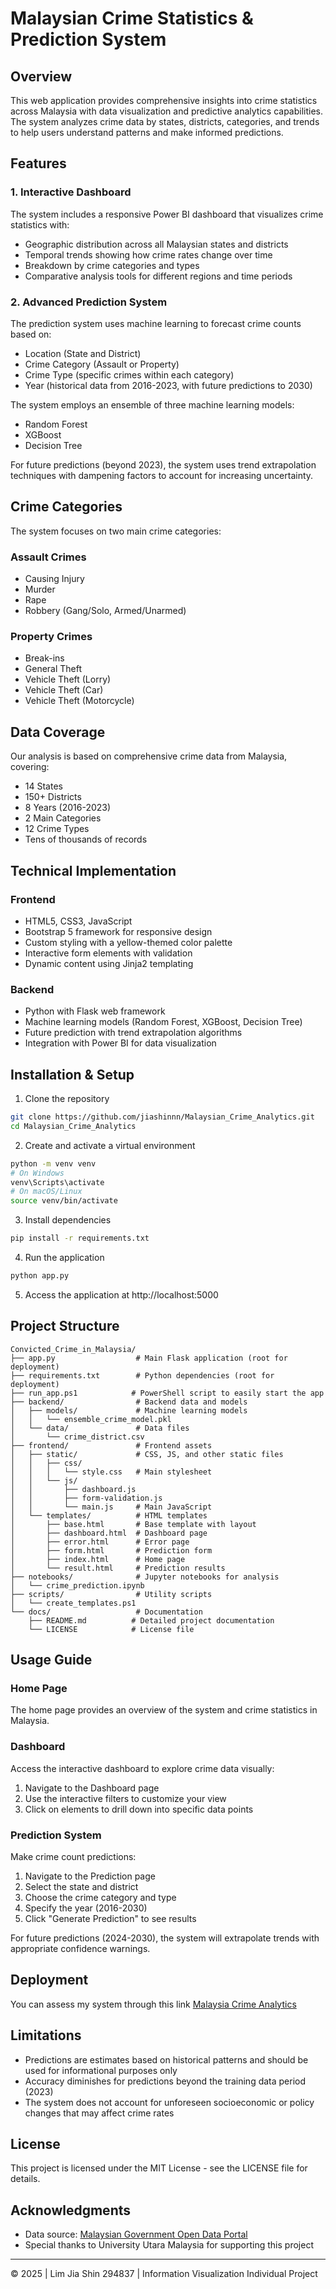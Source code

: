 # Malaysian Crime Statistics & Prediction System

## Overview

This web application provides comprehensive insights into crime statistics across Malaysia with data visualization and predictive analytics capabilities. The system analyzes crime data by states, districts, categories, and trends to help users understand patterns and make informed predictions.

## Features

### 1. Interactive Dashboard

The system includes a responsive Power BI dashboard that visualizes crime statistics with:

- Geographic distribution across all Malaysian states and districts
- Temporal trends showing how crime rates change over time
- Breakdown by crime categories and types
- Comparative analysis tools for different regions and time periods

### 2. Advanced Prediction System

The prediction system uses machine learning to forecast crime counts based on:

- Location (State and District)
- Crime Category (Assault or Property)
- Crime Type (specific crimes within each category)
- Year (historical data from 2016-2023, with future predictions to 2030)

The system employs an ensemble of three machine learning models:
- Random Forest
- XGBoost
- Decision Tree

For future predictions (beyond 2023), the system uses trend extrapolation techniques with dampening factors to account for increasing uncertainty.

## Crime Categories

The system focuses on two main crime categories:

### Assault Crimes
- Causing Injury
- Murder
- Rape
- Robbery (Gang/Solo, Armed/Unarmed)

### Property Crimes
- Break-ins
- General Theft
- Vehicle Theft (Lorry)
- Vehicle Theft (Car)
- Vehicle Theft (Motorcycle)

## Data Coverage

Our analysis is based on comprehensive crime data from Malaysia, covering:
- 14 States
- 150+ Districts
- 8 Years (2016-2023)
- 2 Main Categories
- 12 Crime Types
- Tens of thousands of records

## Technical Implementation

### Frontend
- HTML5, CSS3, JavaScript
- Bootstrap 5 framework for responsive design
- Custom styling with a yellow-themed color palette
- Interactive form elements with validation
- Dynamic content using Jinja2 templating

### Backend
- Python with Flask web framework
- Machine learning models (Random Forest, XGBoost, Decision Tree)
- Future prediction with trend extrapolation algorithms
- Integration with Power BI for data visualization

## Installation & Setup

1. Clone the repository
```bash
git clone https://github.com/jiashinnn/Malaysian_Crime_Analytics.git
cd Malaysian_Crime_Analytics
```

2. Create and activate a virtual environment
```bash
python -m venv venv
# On Windows
venv\Scripts\activate
# On macOS/Linux
source venv/bin/activate
```

3. Install dependencies
```bash
pip install -r requirements.txt
```

4. Run the application
```bash
python app.py
```

5. Access the application at http://localhost:5000

## Project Structure

```
Convicted_Crime_in_Malaysia/
├── app.py                  # Main Flask application (root for deployment)
├── requirements.txt        # Python dependencies (root for deployment)
├── run_app.ps1            # PowerShell script to easily start the app
├── backend/                # Backend data and models
│   ├── models/             # Machine learning models
│   │   └── ensemble_crime_model.pkl
│   └── data/               # Data files
│       └── crime_district.csv
├── frontend/               # Frontend assets
│   ├── static/             # CSS, JS, and other static files
│   │   ├── css/
│   │   │   └── style.css   # Main stylesheet
│   │   └── js/
│   │       ├── dashboard.js
│   │       ├── form-validation.js
│   │       └── main.js     # Main JavaScript
│   └── templates/          # HTML templates
│       ├── base.html       # Base template with layout
│       ├── dashboard.html  # Dashboard page
│       ├── error.html      # Error page
│       ├── form.html       # Prediction form
│       ├── index.html      # Home page
│       └── result.html     # Prediction results
├── notebooks/              # Jupyter notebooks for analysis
│   └── crime_prediction.ipynb
├── scripts/                # Utility scripts
│   └── create_templates.ps1
└── docs/                   # Documentation
    ├── README.md          # Detailed project documentation
    └── LICENSE            # License file
```

## Usage Guide

### Home Page
The home page provides an overview of the system and crime statistics in Malaysia.

### Dashboard
Access the interactive dashboard to explore crime data visually:
1. Navigate to the Dashboard page
2. Use the interactive filters to customize your view
3. Click on elements to drill down into specific data points

### Prediction System
Make crime count predictions:
1. Navigate to the Prediction page
2. Select the state and district
3. Choose the crime category and type
4. Specify the year (2016-2030)
5. Click "Generate Prediction" to see results

For future predictions (2024-2030), the system will extrapolate trends with appropriate confidence warnings.

## Deployment

You can assess my system through this link [Malaysia Crime Analytics](https://malaysian-crime-analytics-2.onrender.com/) 

## Limitations

- Predictions are estimates based on historical patterns and should be used for informational purposes only
- Accuracy diminishes for predictions beyond the training data period (2023)
- The system does not account for unforeseen socioeconomic or policy changes that may affect crime rates


## License

This project is licensed under the MIT License - see the LICENSE file for details.

## Acknowledgments

- Data source: [Malaysian Government Open Data Portal](https://www.data.gov.my/)
- Special thanks to University Utara Malaysia for supporting this project

---

© 2025 | Lim Jia Shin 294837 | Information Visualization Individual Project 
